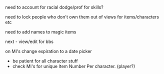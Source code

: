 need to account for racial dodge/prof for skills?


need to lock people who don't own them out of views for items/characters etc

need to add names to magic items

next - view/edit for bbs

on MI's change expiration to a date picker

- be patient for all character stuff
- check MI's for unique Item Number Per character. (player?)
